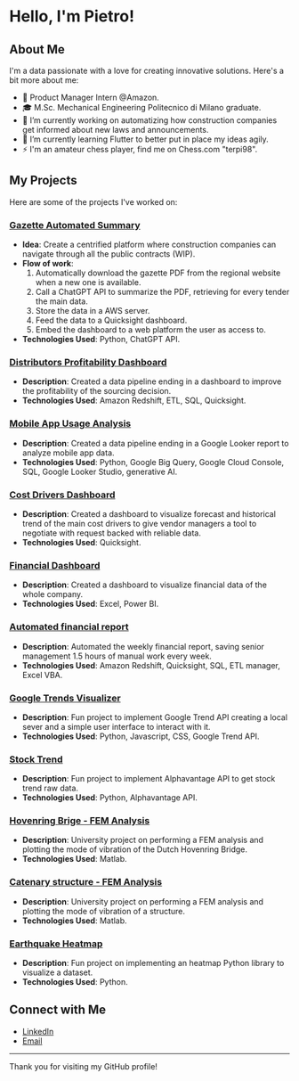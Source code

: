 # Hello, I'm Pietro!

## About Me
I'm a data passionate with a love for creating innovative solutions. Here's a bit more about me:

- 🚀 Product Manager Intern @Amazon.
- 🎓 M.Sc. Mechanical Engineering Politecnico di Milano graduate.
- 🔭 I’m currently working on automatizing how construction companies get informed about new laws and announcements.
- 🌱 I’m currently learning Flutter to better put in place my ideas agily.
- ⚡ I'm an amateur chess player, find me on Chess.com "terpi98".

## My Projects
Here are some of the projects I've worked on:

### [Gazette Automated Summary](https://github.com/pietro-fantini/Gazette-Automated-Summary)
- **Idea**: Create a centrified platform where construction companies can navigate through all the public contracts (WIP).
- **Flow of work**:
    1. Automatically download the gazette PDF from the regional website when a new one is available.
    2. Call a ChatGPT API to summarize the PDF, retrieving for every tender the main data.
    3. Store the data in a AWS server.
    4. Feed the data to a Quicksight dashboard.
    5. Embed the dashboard to a web platform the user as access to.
- **Technologies Used**: Python, ChatGPT API.

### [Distributors Profitability Dashboard](https://github.com/pietro-fantini/Distributors-Profitability-Dashboard)
- **Description**: Created a data pipeline ending in a dashboard to improve the profitability of the sourcing decision.
- **Technologies Used**: Amazon Redshift, ETL, SQL, Quicksight.

### [Mobile App Usage Analysis]([https://github.com/pietro-fantini/Distributors-Profitability-Dashboard](https://github.com/pietro-fantini/mobile-app-analysis))
- **Description**: Created a data pipeline ending in a Google Looker report to analyze mobile app data.
- **Technologies Used**: Python, Google Big Query, Google Cloud Console, SQL, Google Looker Studio, generative AI.

### [Cost Drivers Dashboard](https://github.com/pietro-fantini/Cost-Drivers-Dashboard)
- **Description**: Created a dashboard to visualize forecast and historical trend of the main cost drivers to give vendor managers a tool to negotiate with request backed with reliable data.
- **Technologies Used**: Quicksight.

### [Financial Dashboard](https://github.com/pietro-fantini/Financial-Dashboard)
- **Description**: Created a dashboard to visualize financial data of the whole company.
- **Technologies Used**: Excel, Power BI.

### [Automated financial report](https://github.com/pietro-fantini/Automated-financial-report)
- **Description**: Automated the weekly financial report, saving senior management 1.5 hours of manual work every week.
- **Technologies Used**: Amazon Redshift, Quicksight, SQL, ETL manager, Excel VBA.

### [Google Trends Visualizer](https://github.com/pietro-fantini/Google_Trend)
- **Description**: Fun project to implement Google Trend API creating a local sever and a simple user interface to interact with it.
- **Technologies Used**: Python, Javascript, CSS, Google Trend API.

### [Stock Trend](https://github.com/pietro-fantini/stock-trend)
- **Description**: Fun project to implement Alphavantage API to get stock trend raw data.
- **Technologies Used**: Python, Alphavantage API.

### [Hovenring Brige - FEM Analysis](https://github.com/pietro-fantini/Hovenring_Bridge_FEM_Analysis)
- **Description**: University project on performing a FEM analysis and plotting the mode of vibration of the Dutch Hovenring Bridge.
- **Technologies Used**: Matlab.

### [Catenary structure - FEM Analysis](https://github.com/pietro-fantini/Structure_FEM_Analysis)
- **Description**: University project on performing a FEM analysis and plotting the mode of vibration of a structure.
- **Technologies Used**: Matlab.

### [Earthquake Heatmap](https://github.com/pietro-fantini/Earthquake_Heatmap)
- **Description**: Fun project on implementing an heatmap Python library to visualize a dataset.
- **Technologies Used**: Python.

## Connect with Me
- [LinkedIn](https://www.linkedin.com/in/pietrofantini/)
- [Email](mailto:pietro.fantini1998@gmail.com)


---

Thank you for visiting my GitHub profile!
